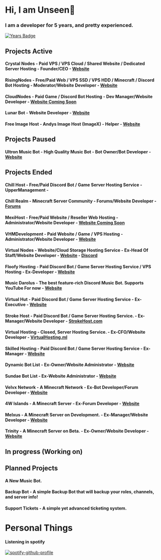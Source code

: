 
# Hi, I am Unseen👋
### I am a developer for 5 years, and pretty experienced.
[![Years Badge](https://badges.pufler.dev/years/UnseenAcoustics)](https://badges.pufler.dev)


## Projects Active
#### Crystal Nodes - Paid VPS / VPS Cloud /  Shared Website / Dedicated Server Hosting - Founder/CEO - [Website](https://crystal-nodes.xyz)
#### RisingNodes - Free/Paid Web / VPS SSD / VPS HDD / Minecraft / Discord Bot Hosting - Moderator/Website Developer - [Website](https://risingnodes.xyz)
#### CloudNodes - Paid Game / Discord Bot Hosting - Dev Manager/Website Developer - [Website Coming Soon](https://)
#### Lunar Bot - Website Developer - [Website](https://lunar-bot.ml)
#### Free Image Host - Andys Image Host (ImageX) - Helper - [Website](https://andysimagehost.xyz)

## Projects Paused

#### Ultron Music Bot - High Quality Music Bot - Bot Owner/Bot Developer - [Website](https://ultronmusicbot.tk)

## Projects Ended

#### Chill Host - Free/Paid Discord Bot / Game Server Hosting Service - UpperManagement -
#### Chill Realm - Minecraft Server Community - Forums/Website Developer - [Forums](https://chillrealm.ml/)
#### MexiHost - Free/Paid Website / Reseller Web Hosting - Administrator/Website Developer - [Website Coming Soon](https://)
#### VHMDevelopment - Paid Website / Game / VPS Hosting - Administrator/Website Developer - [Website](https://vhmdevelopment.cf)
#### Virtual Nodes - Website/Cloud Storage Hosting Service - Ex-Head Of Staff/Website Developer - [Website](https://virtualnodes.ml) - [Discord](https://discord.virtualnodes.ml)
#### Floofy Hosting - Paid Discord Bot / Game Server Hosting Service / VPS Hosting - Ex-Developer - [Website](https://floofyhosting.com)
#### Music Darolus - The best feature-rich Discord Music Bot. Supports YouTube For now - [Website](https://musicdarolus.tk/)
#### Virtual Hut - Paid Discord Bot / Game Server Hosting Service - Ex-Executive - [Website](https://virtualhut.ml)
#### Stroke Host - Paid Discord Bot / Game Server Hosting Service. - Ex-Manager/Website Developer - [StrokeHost.com](https://strokehost.com)
#### Virtual Hosting - Closed, Server Hosting Service. - Ex-CFO/Website Developer - [VirtualHosting.ml](https://virtualhosting.ml)
#### Skilled Hosting - Paid Discord Bot / Game Server Hosting Service - Ex-Manager - [Website](https://skilledhosting.ml)
#### Dynamic Bot List - Ex-Owner/Website Administrator - [Website](https://dynamicbotlist.ml/)
#### Sundae Bot List - Ex-Website Administrator - [Website](https://sundaebotlist.tk/)
#### Velvx Network - A Minecraft Network - Ex-Bot Developer/Forum Developer - [Website](https://velvxnetwork.ml)
#### 4W Islands - A Minecraft Server - Ex-Forum Developer - [Website](https://4wislands.ml/)
#### Melxus - A Minecraft Server on Development. - Ex-Manager/Website Developer - [Website](https://melxus.tk)
#### Trinity - A Minecraft Server on Beta. - Ex-Owner/Website Developer - [Website](https://trinitymc.ml)

## In progress (Working on)

## Planned Projects

#### A New Music Bot.
#### Backup Bot - A simple Backup Bot that will backup your roles, channels, and server info!
#### Support Tickets - A simple yet advanced ticketing system.
	
# Personal Things

#### Listening in spotify

[![spotify-github-profile](https://spotify-github-profile.vercel.app/api/view?uid=gub257zj9tatu6y9sg45i8mpw&cover_image=true)](https://github.com/kittinan/spotify-github-profile)
